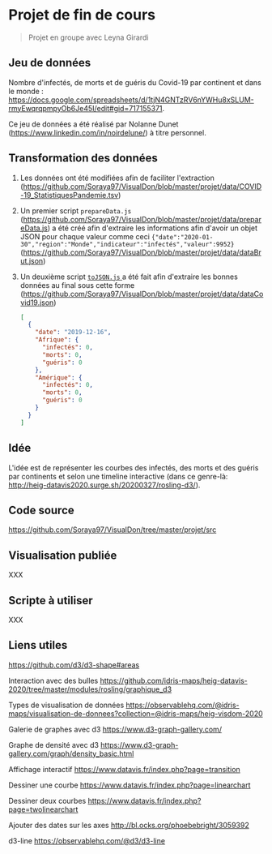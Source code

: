 # Projet de fin de cours

> Projet en groupe avec Leyna Girardi
>

## Jeu de données

Nombre d'infectés, de morts et de guéris du Covid-19 par continent et dans le monde :
https://docs.google.com/spreadsheets/d/1tjN4GNTzRV6nYWHu8xSLUM-rmyEwqrqpmpyOb6Je45I/edit#gid=717155371.

Ce jeu de données a été réalisé par Nolanne Dunet (https://www.linkedin.com/in/noirdelune/) à titre personnel.

## Transformation des données

1. Les données ont été modifiées afin de faciliter l'extraction (https://github.com/Soraya97/VisualDon/blob/master/projet/data/COVID-19_StatistiquesPandemie.tsv)

2. Un premier script `prepareData.js` (https://github.com/Soraya97/VisualDon/blob/master/projet/data/prepareData.js) a été créé afin d'extraire les informations afin d'avoir un objet JSON pour chaque valeur comme ceci `{"date":"2020-01-30","region":"Monde","indicateur":"infectés","valeur":9952}` (https://github.com/Soraya97/VisualDon/blob/master/projet/data/dataBrut.json)

3. Un deuxième script [`toJSON.js` ](https://github.com/Soraya97/VisualDon/blob/master/projet/data/toJSON.js) a été fait afin d'extraire les bonnes données au final sous cette forme (https://github.com/Soraya97/VisualDon/blob/master/projet/data/dataCovid19.json)

   ```json
   [
     {
       "date": "2019-12-16",
       "Afrique": {
         "infectés": 0,
         "morts": 0,
         "guéris": 0
       },
       "Amérique": {
         "infectés": 0,
         "morts": 0,
         "guéris": 0
       }
     }
   ]
   ```

   

## Idée

L'idée est de représenter les courbes des infectés, des morts et des guéris par continents et selon une timeline interactive (dans ce genre-là: http://heig-datavis2020.surge.sh/20200327/rosling-d3/).

## Code source

https://github.com/Soraya97/VisualDon/tree/master/projet/src

## Visualisation publiée

XXX

## Scripte à utiliser

XXX

## Liens utiles

https://github.com/d3/d3-shape#areas

Interaction avec des bulles
https://github.com/idris-maps/heig-datavis-2020/tree/master/modules/rosling/graphique_d3

Types de visualisation de données
https://observablehq.com/@idris-maps/visualisation-de-donnees?collection=@idris-maps/heig-visdom-2020

Galerie de graphes avec d3
https://www.d3-graph-gallery.com/

Graphe de densité avec d3
https://www.d3-graph-gallery.com/graph/density_basic.html

Affichage interactif
https://www.datavis.fr/index.php?page=transition

Dessiner une courbe
https://www.datavis.fr/index.php?page=linearchart

Dessiner deux courbes
https://www.datavis.fr/index.php?page=twolinearchart

Ajouter des dates sur les axes
http://bl.ocks.org/phoebebright/3059392

d3-line
https://observablehq.com/@d3/d3-line
